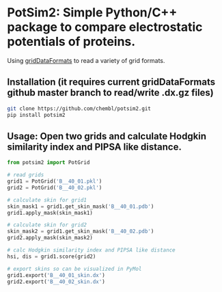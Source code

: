# PotSim2: Simple Python/C++ package to compare electrostatic potentials of proteins.

Using [gridDataFormats](https://github.com/MDAnalysis/GridDataFormats) to read a variety of grid formats.

## Installation (it requires current gridDataFormats github master branch to read/write .dx.gz files)

```bash
git clone https://github.com/chembl/potsim2.git
pip install potsim2
```

## Usage: Open two grids and calculate Hodgkin similarity index and PIPSA like distance.

```python
from potsim2 import PotGrid

# read grids
grid1 = PotGrid('B__40_01.pkl')
grid2 = PotGrid('B__40_02.pkl')

# calculate skin for grid1 
skin_mask1 = grid1.get_skin_mask('B__40_01.pdb')
grid1.apply_mask(skin_mask1)

# calculate skin for grid2 
skin_mask2 = grid1.get_skin_mask('B__40_02.pdb')
grid2.apply_mask(skin_mask2)

# calc Hodgkin similarity index and PIPSA like distance 
hsi, dis = grid1.score(grid2)

# export skins so can be visualized in PyMol
grid1.export('B__40_01_skin.dx')
grid2.export('B__40_02_skin.dx')
```